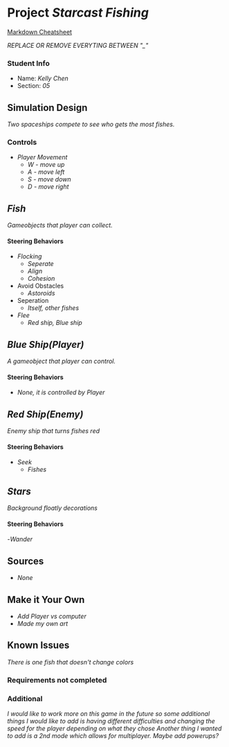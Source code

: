 # Project _Starcast Fishing_

[Markdown Cheatsheet](https://github.com/adam-p/markdown-here/wiki/Markdown-Here-Cheatsheet)

_REPLACE OR REMOVE EVERYTING BETWEEN "\_"_

### Student Info

-   Name: _Kelly Chen_
-   Section: _05_

## Simulation Design

_Two spaceships compete to see who gets the most fishes._

### Controls

-   _Player Movement_
    -   _W - move up_
    -   _A - move left_
    -   _S - move down_
    -   _D - move right_

## _Fish_

_Gameobjects that player can collect._

#### Steering Behaviors

- _Flocking_
   - _Seperate_
   - _Align_
   - _Cohesion_
- Avoid Obstacles
  - _Astoroids_
- Seperation
  - _Itself, other fishes_
- _Flee_
  - _Red ship, Blue ship_

## _Blue Ship(Player)_

_A gameobject that player can control._

#### Steering Behaviors

- _None, it is controlled by Player_

## _Red Ship(Enemy)_

_Enemy ship that turns fishes red_

#### Steering Behaviors

- _Seek_
  - _Fishes_

## _Stars_

_Background floatly decorations_

#### Steering Behaviors

-_Wander_ 

## Sources

-   _None_

## Make it Your Own

- _Add Player vs computer_
- _Made my own art_

## Known Issues

_There is one fish that doesn't change colors_

### Requirements not completed

### Additional 
_I would like to work more on this game in the future so some additional things I would like to add is having different difficulties and changing the speed for the player depending on what they chose_
_Another thing I wanted to add is a 2nd mode which allows for multiplayer. Maybe add powerups?_


